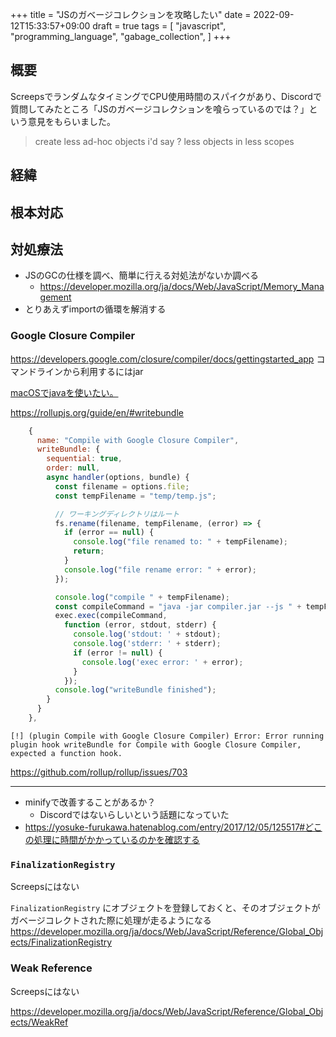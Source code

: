 +++
title = "JSのガベージコレクションを攻略したい"
date = 2022-09-12T15:33:57+09:00
draft = true
tags = [
  "javascript",
  "programming_language",
  "gabage_collection",
]
+++

## 概要
ScreepsでランダムなタイミングでCPU使用時間のスパイクがあり、Discordで質問してみたところ「JSのガベージコレクションを喰らっているのでは？」という意見をもらいました。

> create less ad-hoc objects i'd say ?
> less objects in less scopes



## 経緯

## 根本対応

## 対処療法
- JSのGCの仕様を調べ、簡単に行える対処法がないか調べる
  - https://developer.mozilla.org/ja/docs/Web/JavaScript/Memory_Management
- とりあえずimportの循環を解消する

### Google Closure Compiler
https://developers.google.com/closure/compiler/docs/gettingstarted_app
コマンドラインから利用するにはjar

[macOSでjavaを使いたい。](https://zenn.dev/satokazur222/articles/66568417b291d8)

https://rollupjs.org/guide/en/#writebundle


```js
    {
      name: "Compile with Google Closure Compiler",
      writeBundle: {
        sequential: true,
        order: null,
        async handler(options, bundle) {
          const filename = options.file;
          const tempFilename = "temp/temp.js";

          // ワーキングディレクトリはルート
          fs.rename(filename, tempFilename, (error) => {
            if (error == null) {
              console.log("file renamed to: " + tempFilename);
              return;
            }
            console.log("file rename error: " + error);
          });

          console.log("compile " + tempFilename);
          const compileCommand = "java -jar compiler.jar --js " + tempFilename + " --js_output_file " + filename;
          exec.exec(compileCommand,
            function (error, stdout, stderr) {
              console.log('stdout: ' + stdout);
              console.log('stderr: ' + stderr);
              if (error != null) {
                console.log('exec error: ' + error);
              }
            });
          console.log("writeBundle finished");
        }
      }
    },
```

```
[!] (plugin Compile with Google Closure Compiler) Error: Error running plugin hook writeBundle for Compile with Google Closure Compiler, expected a function hook.
```

https://github.com/rollup/rollup/issues/703

---

- minifyで改善することがあるか？
  - Discordではないらしいという話題になっていた
- https://yosuke-furukawa.hatenablog.com/entry/2017/12/05/125517#どこの処理に時間がかかっているのかを確認する

### `FinalizationRegistry`
Screepsにはない

`FinalizationRegistry` にオブジェクトを登録しておくと、そのオブジェクトがガベージコレクトされた際に処理が走るようになる
https://developer.mozilla.org/ja/docs/Web/JavaScript/Reference/Global_Objects/FinalizationRegistry

### Weak Reference
Screepsにはない

https://developer.mozilla.org/ja/docs/Web/JavaScript/Reference/Global_Objects/WeakRef